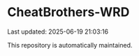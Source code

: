 # CheatBrothers-WRD

Last updated: 2025-06-19 21:03:16

This repository is automatically maintained.
